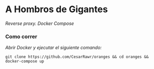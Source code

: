 # A Hombros de Gigantes
_Reverse proxy. Docker Compose_

### Como correr

_Abrir Docker y ejecutar el siguiente comando:_
```
git clone https://github.com/CesarRawr/oranges && cd oranges && docker-compose up
```
